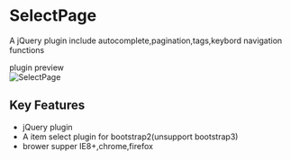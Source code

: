 # SelectPage
A jQuery plugin include autocomplete,pagination,tags,keybord navigation functions

plugin preview  
![SelectPage](https://terryz.github.io/image/SelectPage.png)


## Key Features

<ul>
	<li>jQuery plugin</li>
	<li>A item select plugin for bootstrap2(unsupport bootstrap3)</li>
	<li>brower supper IE8+,chrome,firefox</li>
</ul>
